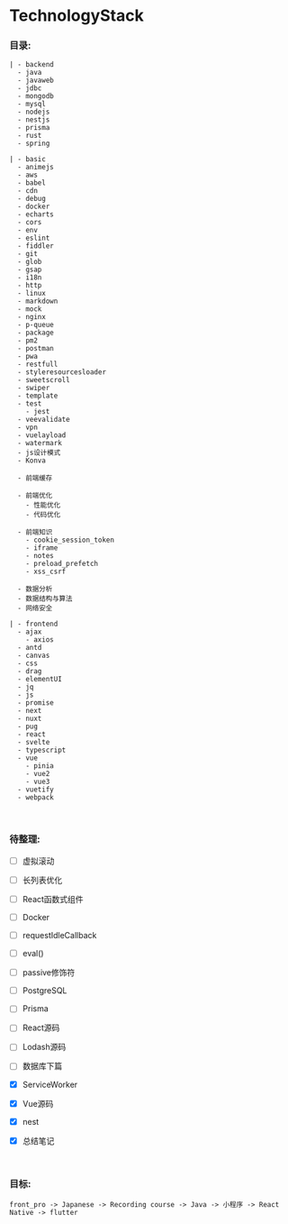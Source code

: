 # TechnologyStack

### 目录:

    | - backend
      - java
      - javaweb
      - jdbc
      - mongodb
      - mysql
      - nodejs
      - nestjs
      - prisma
      - rust
      - spring

    | - basic
      - animejs
      - aws
      - babel
      - cdn
      - debug
      - docker
      - echarts
      - cors
      - env
      - eslint
      - fiddler
      - git
      - glob
      - gsap
      - i18n
      - http
      - linux
      - markdown
      - mock
      - nginx
      - p-queue
      - package
      - pm2
      - postman
      - pwa
      - restfull
      - styleresourcesloader
      - sweetscroll
      - swiper
      - template
      - test
        - jest
      - veevalidate
      - vpn
      - vuelayload
      - watermark
      - js设计模式
      - Konva

      - 前端缓存

      - 前端优化
        - 性能优化
        - 代码优化

      - 前端知识
        - cookie_session_token
        - iframe
        - notes
        - preload_prefetch
        - xss_csrf

      - 数据分析
      - 数据结构与算法
      - 网络安全

    | - frontend
      - ajax
        - axios
      - antd
      - canvas
      - css
      - drag
      - elementUI
      - jq
      - js
      - promise
      - next
      - nuxt
      - pug
      - react
      - svelte
      - typescript
      - vue
        - pinia
        - vue2
        - vue3
      - vuetify
      - webpack

<br>

### 待整理:
- [ ] 虚拟滚动
- [ ] 长列表优化
- [ ] React函数式组件 
- [ ] Docker
- [ ] requestIdleCallback
- [ ] eval()
- [ ] passive修饰符
- [ ] PostgreSQL
- [ ] Prisma
- [ ] React源码 
- [ ] Lodash源码
- [ ] 数据库下篇

- [x] ServiceWorker
- [x] Vue源码
- [x] nest
- [x] 总结笔记

<br>

### 目标:
```
front_pro -> Japanese -> Recording course -> Java -> 小程序 -> React Native -> flutter
```
